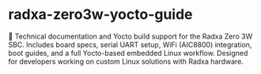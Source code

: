 # radxa-zero3w-yocto-guide
📘 Technical documentation and Yocto build support for the Radxa Zero 3W SBC. Includes board specs, serial UART setup, WiFi (AIC8800) integration, boot guides, and a full Yocto-based embedded Linux workflow. Designed for developers working on custom Linux solutions with Radxa hardware.
